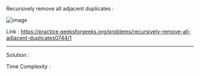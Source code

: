 Recursively remove all adjacent duplicates :

![image](https://user-images.githubusercontent.com/23376002/174479081-02f4d795-2061-4fb6-b59e-ad42a57c17bd.png)


Link : https://practice.geeksforgeeks.org/problems/recursively-remove-all-adjacent-duplicates0744/1


------------------------------------------------------------------------------------------------------------------------------------------------------


Solution :

Time Complexity :




